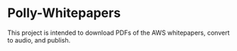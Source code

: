 # Polly-Whitepapers
This project is intended to download PDFs of the AWS whitepapers, convert to audio, and publish.  
